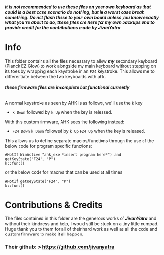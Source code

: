 ###### **_it is not recommended to use these files on your own keyboard as that could in a best case scenario do nothing, but in a worst case break something. Do not flash these to your own board unless you know exactly what you're about to do, these files are here for my own backups and to provide credit for the contributions made by JivanYatra_**

# Info
This folder contains all the files necessary to allow ***my*** secondary keyboard (Planck EZ Glow) to work alongside my main keyboard without stepping on its toes by wrapping each keystroke in an `F24` keystroke. This allows me to differentiate between the two keyboards with ahk.
###### **_these firmware files are incomplete but functional currently_**

A normal keystroke as seen by AHK is as follows, we'll use the `k` key:

- `k Down` followed by `k Up` when the key is released.

With this custom firmware, AHK sees the following instead:

- `F24 Down` `k Down` followed by `k Up` `F24 Up` when the key is released.

This allows us to define separate macros/functions through the use of the below code for program specific functions:
```autohotkey
#HotIf WinActive("ahk_exe *insert program here*") and getKeyState("F24", "P")
k::func()
```
or the below code for macros that can be used at all times:
```autohotkey
#HotIf getKeyState("F24", "P")
k::func()
```

# Contributions & Credits
The files contained in this folder are the generous works of ***JivanYatra*** and without their kindness and help, I would still be stuck on a tiny little numpad. Huge thank you to them for all of their hard work as well as all the code and custom firmware to make it all happen.

### Their github: > https://github.com/jivanyatra